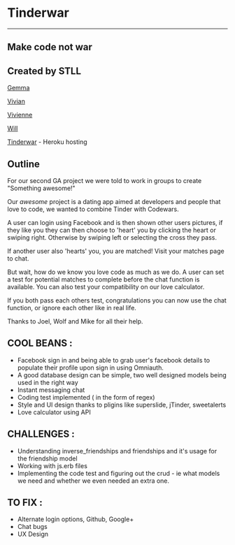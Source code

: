 Tinderwar 
========
--------------------
## Make code not war

## Created by STLL

[Gemma](https://github.com/GemmaStiles/)

[Vivian](https://github.com/vivoooooo/)

[Vivienne](https://github.com/viviennelovelock/)


[Will](https://github.com/twillzy/ )


[Tinderwar] - Heroku hosting


## Outline

For our second GA project we were told to work in groups to create "Something awesome!"

Our ​*awesome*​ project is a dating app aimed at developers and people that love to code, we wanted to combine Tinder with Codewars.

A user can login using Facebook and is then shown other users pictures, if they like you they can then choose to 'heart' you by clicking the heart or swiping right. Otherwise by swiping left or selecting the cross they pass.

If another user also 'hearts' you, you are matched! Visit your matches page to chat.

But wait, how do we know you love code as much as we do. A user can set a test for potential matches to complete before the chat function is available. You can also test your compatibility on our love calculator.

If you both pass each others test, congratulations you can now use the chat function, or ignore each other like in real life.

Thanks to Joel, Wolf and Mike for all their help.




## COOL BEANS : 
- Facebook sign in and being able to grab user's facebook details to populate their profile upon sign in using Omniauth.
- A good database design can be simple, two well designed models being used in the right way
- Instant messaging chat
- Coding test implemented ( in the form of regex)
- Style and UI design thanks to pligins like superslide, jTinder, sweetalerts
- Love calculator using API

## CHALLENGES : 
- Understanding inverse_friendships and friendships and it's usage for the friendship model
- Working with js.erb files 
- Implementing the code test and figuring out the crud - ie what models we need and whether we even needed an extra one.

## TO FIX :
- Alternate login options, Github, Google+ 
- Chat bugs 
- UX Design


[Tinderwar]: <http://makecodenotwar.herokuapp.com/>
[Will]: <https://github.com/twillzy/>
[Vivian]: <https://github.com/vivoooooo/>
[Gemma]: <https://github.com/GemmaStiles/>
[Vivienne]: <https://github.com/viviennelovelock/>